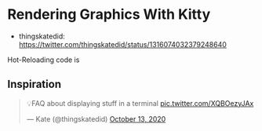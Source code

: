# Rendering Graphics With Kitty

- thingskatedid: https://twitter.com/thingskatedid/status/1316074032379248640

Hot-Reloading code is

## Inspiration

<section class="center-align">
<blockquote class="twitter-tweet" data-dnt="true" data-theme="dark"><p lang="en" dir="ltr">💡FAQ about displaying stuff in a terminal <a href="https://t.co/XQBOezyJAx">pic.twitter.com/XQBOezyJAx</a></p>&mdash; Kate (@thingskatedid) <a href="https://twitter.com/thingskatedid/status/1316074032379248640?ref_src=twsrc%5Etfw">October 13, 2020</a></blockquote> <script async src="https://platform.twitter.com/widgets.js" charset="utf-8"></script>
</section>